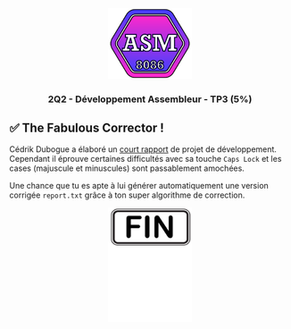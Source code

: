 <p align="Center"><img src="../../includes/logo.png" alt="drawing" width="150"/></p>
<h3 align="Center">2Q2 - Développement Assembleur - TP3 (5%)</h3>

## ✅ The Fabulous Corrector !

Cédrik Dubogue a élaboré un [court rapport](./_bin/report.dat) de projet de développement. Cependant il éprouve certaines difficultés avec sa touche `Caps Lock` et les cases (majuscule et minuscules) sont passablement amochées.

Une chance que tu es apte à lui générer automatiquement une version corrigée `report.txt` grâce à ton super algorithme de correction.

<p align="Center"><img src="./images/end.png" alt="drawing" width="150"/></p>
